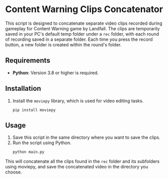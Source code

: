 # Content Warning Clips Concatenator

This script is designed to concatenate separate video clips recorded during gameplay for Content Warning game by Landfall. The clips are temporarily saved in your PC's default temp folder under a `rec` folder, with each round of recording saved in a separate folder. Each time you press the record button, a new folder is created within the round's folder.

## Requirements

- **Python**: Version 3.8 or higher is required.

## Installation

1. Install the `moviepy` library, which is used for video editing tasks.
    ```
    pip install moviepy
    ```
## Usage

1. Save this script in the same directory where you want to save the clips.
2. Run the script using Python.
    ```
    python main.py
    ```
This will concatenate all the clips found in the `rec` folder and its subfolders using moviepy, and save the concatenated video in the directory you choose.